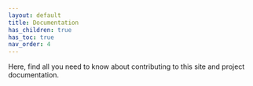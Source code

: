```yaml
---
layout: default
title: Documentation
has_children: true
has_toc: true
nav_order: 4
---
```


Here, find all you need to know about contributing to this site and project documentation.